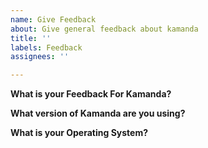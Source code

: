 ```yaml
---
name: Give Feedback
about: Give general feedback about kamanda
title: ''
labels: Feedback
assignees: ''

---
```


**What is your Feedback For Kamanda?**

**What version of Kamanda are you using?**

**What is your Operating System?**
